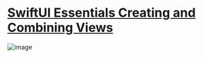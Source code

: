 # [SwiftUI Essentials Creating and Combining Views](https://developer.apple.com/tutorials/swiftui/creating-and-combining-views)

![image](https://i.imgur.com/TmwjlgQ.png)